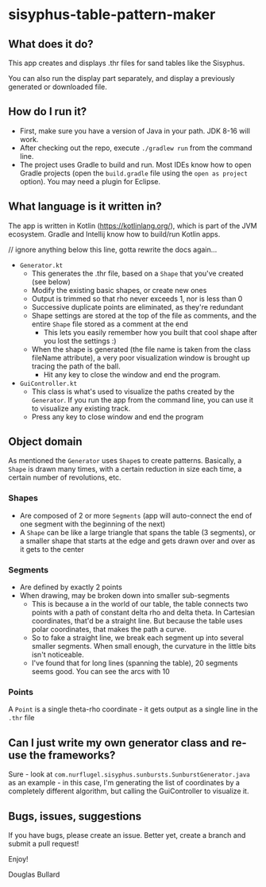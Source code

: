 # sisyphus-table-pattern-maker
## What does it do?
This app creates and displays .thr files for sand tables like the Sisyphus.

You can also run the display part separately, and display a previously generated or downloaded file.

## How do I run it?

- First, make sure you have a version of Java in your path. JDK 8-16 will work.
- After checking out the repo, execute `./gradlew run` from the command line.
- The project uses Gradle to build and run. Most IDEs know how to open Gradle projects (open the `build.gradle` file
  using the `open as project` option). You may need a plugin for Eclipse.

## What language is it written in?

The app is written in Kotlin (https://kotlinlang.org/), which is part of the JVM ecosystem. Gradle and Intellij know how
to build/run Kotlin apps.

// ignore anything below this line, gotta rewrite the docs again...

- `Generator.kt`
   - This generates the .thr file, based on a `Shape` that you've created (see below)
   - Modify the existing basic shapes, or create new ones
   - Output is trimmed so that rho never exceeds 1, nor is less than 0
   - Successive duplicate points are eliminated, as they're redundant
   - Shape settings are stored at the top of the file as comments, and the entire `Shape` file stored as a comment at
     the end
      - This lets you easily remember how you built that cool shape after you lost the settings :)
   - When the shape is generated (the file name is taken from the class fileName attribute), a very poor visualization
     window is brought up tracing the path of the ball.
      - Hit any key to close the window and end the program.
 - `GuiController.kt`
    - This class is what's used to visualize the paths created by the `Generator`. If you run the app from the command
      line, you can use it to visualize any existing track.
    - Press any key to close window and end the program


## Object domain
As mentioned the `Generator` uses `Shape`s to create patterns.  Basically, a `Shape` is drawn many times, with a certain reduction in size each time, a certain number of revolutions, etc.

### Shapes
 - Are composed of 2 or more `Segments` (app will auto-connect the end of one segment with the beginning of the next)
 - A `Shape` can be like a large triangle that spans the table (3 segments), or a smaller shape that starts at the edge and gets drawn over and over as it gets to the center

### Segments
 - Are defined by exactly 2 points
 - When drawing, may be broken down into smaller sub-segments
   - This is because a in the world of our table, the table connects two points with a path of constant delta rho and delta theta.  In Cartesian coordinates, that'd be a straight line.  But because the table uses polar coordinates, that makes the path a curve.
   - So to fake a straight line, we break each segment up into several smaller segments.  When small enough, the curvature in the little bits isn't noticeable.
   - I've found that for long lines (spanning the table), 20 segments seems good.  You can see the arcs with 10
   
### Points
A `Point` is a single theta-rho coordinate - it gets output as a single line in the `.thr` file

## Can I just write my own generator class and re-use the frameworks?
Sure - look at `com.nurflugel.sisyphus.sunbursts.SunburstGenerator.java` as an example - in this case, I'm generating the list of coordinates by a completely different
algorithm, but calling the GuiController to visualize it.

## Bugs, issues, suggestions
If you have bugs, please create an issue.  Better yet, create a branch and submit a pull request!


Enjoy!  


Douglas Bullard
